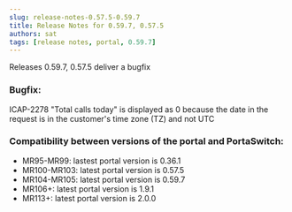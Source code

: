 ```yaml
---
slug: release-notes-0.57.5-0.59.7
title: Release Notes for 0.59.7, 0.57.5
authors: sat
tags: [release notes, portal, 0.59.7]
---
```


Releases 0.59.7, 0.57.5 deliver a bugfix

### Bugfix:
ICAP-2278 "Total calls today" is displayed as 0 because the date in the request is in the customer's time zone (TZ) and not UTC

### Compatibility between versions of the portal and PortaSwitch:
 - MR95-MR99: lastest portal version is 0.36.1
 - MR100-MR103:	latest portal version is 0.57.5
 - MR104-MR105:	latest portal version is 0.59.7
 - MR106+: latest portal version is 1.9.1
 - MR113+: latest portal version is 2.0.0